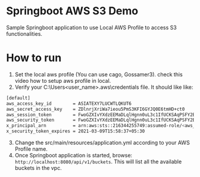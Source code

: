 # Springboot AWS S3 Demo
Sample Springboot application to use Local AWS Profile to access S3 functionalities. 
# How to run
   1. Set the local aws profile (You can use cago, Gossamer3). check this video  how to setup aws profile in local.  
   2. Verify your C:\Users\<user_name>\.aws\credentials file. It should like like:

```sh
[default]
aws_access_key_id        = ASIATEXY7LUCWTLQKUT6
aws_secret_access_key    = ZDlnrjXriWa7ieou5PmS3KFI6GYJQ0E6tmHD+ct0
aws_session_token        = FwoGZXIvYXdzEEMaDLqlHgnn0uL3c1IfUCKSAqPSFY2BeEk64aL8Y5FebkMc6dOKo/hwDvDc8Ch..........
aws_security_token       = FwoGZXIvYXdzEEMaDLqlHgnn0uL3c1IfUCKSAqPSFY2BeEk64aL8Y5FebkMc6dOKo/hwDvDc8Ch..........
x_principal_arn          = arn:aws:sts::216344255749:assumed-role/<aws_role>/<aws_user_name>
x_security_token_expires = 2021-03-09T15:58:37+05:30
``` 
   3. Change the src/main/resources/application.yml according to your AWS Profile name.
   4. Once Springboot application is started, browse: ``` http://localhost:8080/api/v1/buckets```.  This will list all the available buckets in the vpc. 
